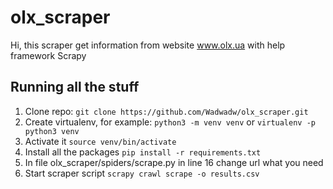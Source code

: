 # olx_scraper
Hi, this scraper get information from website www.olx.ua with help framework Scrapy
## Running all the stuff
1. Clone repo: `git clone https://github.com/Wadwadw/olx_scraper.git`
2. Create virtualenv, for example: `python3 -m venv venv` or `virtualenv -p python3 venv`
3. Activate it `source venv/bin/activate`
4. Install all the packages `pip install -r requirements.txt`
5. In file olx_scraper/spiders/scrape.py in line 16 change url what you need
6. Start scraper script `scrapy crawl scrape -o results.csv`
